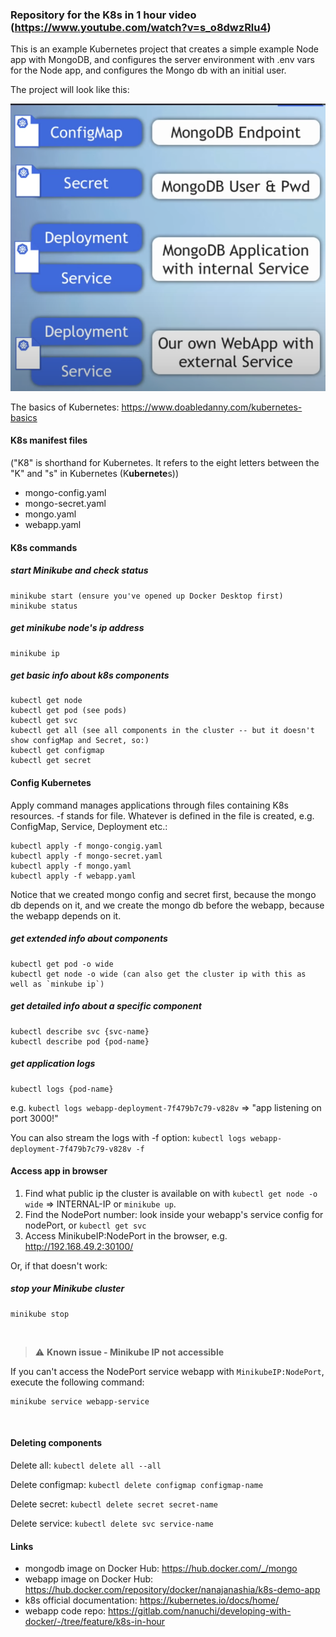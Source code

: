 ### Repository for the K8s in 1 hour video (https://www.youtube.com/watch?v=s_o8dwzRlu4)

This is an example Kubernetes project that creates a simple example Node app with MongoDB, and configures the server environment with .env vars for the Node app, and configures the Mongo db with an initial user.

The project will look like this:

![example Kubernetes project structure](images/config.png)

The basics of Kubernetes: https://www.doabledanny.com/kubernetes-basics

#### K8s manifest files

("K8" is shorthand for Kubernetes. It refers to the eight letters between the "K" and "s" in Kubernetes (K**ubernete**s))

- mongo-config.yaml
- mongo-secret.yaml
- mongo.yaml
- webapp.yaml

#### K8s commands

##### start Minikube and check status

    minikube start (ensure you've opened up Docker Desktop first)
    minikube status

##### get minikube node's ip address

    minikube ip

##### get basic info about k8s components

    kubectl get node
    kubectl get pod (see pods)
    kubectl get svc
    kubectl get all (see all components in the cluster -- but it doesn't show configMap and Secret, so:)
    kubectl get configmap
    kubectl get secret

#### Config Kubernetes

Apply command manages applications through files containing K8s resources. -f stands for file. Whatever is defined in the file is created, e.g. ConfigMap, Service, Deployment etc.:

    kubectl apply -f mongo-congig.yaml
    kubectl apply -f mongo-secret.yaml
    kubectl apply -f mongo.yaml
    kubectl apply -f webapp.yaml

Notice that we created mongo config and secret first, because the mongo db depends on it, and we create the mongo db before the webapp, because the webapp depends on it.

##### get extended info about components

    kubectl get pod -o wide
    kubectl get node -o wide (can also get the cluster ip with this as well as `minkube ip`)

##### get detailed info about a specific component

    kubectl describe svc {svc-name}
    kubectl describe pod {pod-name}

##### get application logs

    kubectl logs {pod-name}

e.g. `kubectl logs webapp-deployment-7f479b7c79-v828v` => "app listening on port 3000!"

You can also stream the logs with -f option:
`kubectl logs webapp-deployment-7f479b7c79-v828v -f`

#### Access app in browser

1. Find what public ip the cluster is available on with `kubectl get node -o wide` => INTERNAL-IP or `minikube up`.
2. Find the NodePort number: look inside your webapp's service config for nodePort, or `kubectl get svc`
3. Access MinikubeIP:NodePort in the browser, e.g. http://192.168.49.2:30100/

Or, if that doesn't work:

##### stop your Minikube cluster

    minikube stop

<br />

> :warning: **Known issue - Minikube IP not accessible**

If you can't access the NodePort service webapp with `MinikubeIP:NodePort`, execute the following command:

    minikube service webapp-service

<br />

#### Deleting components

Delete all: `kubectl delete all --all`

Delete configmap: `kubectl delete configmap configmap-name`

Delete secret: `kubectl delete secret secret-name`

Delete service: `kubectl delete svc service-name`

#### Links

- mongodb image on Docker Hub: https://hub.docker.com/_/mongo
- webapp image on Docker Hub: https://hub.docker.com/repository/docker/nanajanashia/k8s-demo-app
- k8s official documentation: https://kubernetes.io/docs/home/
- webapp code repo: https://gitlab.com/nanuchi/developing-with-docker/-/tree/feature/k8s-in-hour
